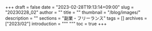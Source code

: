 +++
draft = false
date = "2023-02-28T19:13:14+09:00"
slug = "20230228_02"
author = ""
title = ""
thumbnail = "/blog/images/"
description = ""
sections = "副業・フリーランス"
tags = []
archives = ["2023/02"]
introduction = """ """
toc = true
+++

